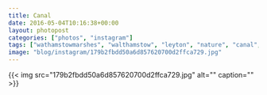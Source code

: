```yaml
---
title: Canal
date: 2016-05-04T10:16:38+00:00
layout: photopost
categories: ["photos", "instagram"]
tags: ["wathamstowmarshes", "walthamstow", "leyton", "nature", "canal", "cycling"]
image: "blog/instagram/179b2fbdd50a6d857620700d2ffca729.jpg"
---
```


{{< img src="179b2fbdd50a6d857620700d2ffca729.jpg" alt="" caption="" >}}



